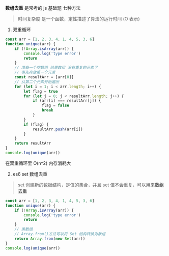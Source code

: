 **数组去重** 是常考的 js 基础题 
七种方法      
> 时间复杂度  是一个函数，定性描述了算法的运行时间 (O 表示)

1.  双重循环
```js
const arr = [1, 2, 3, 4, 1, 4, 5, 3, 6]
function unique(arr) {
    if (!Array.isArray(arr)) {
        console.log('type error')
        return
    }
    // 准备一个空数组 结果数组 没有重复的元素了
    // 事先存放第一个元素
    const resultArr = [arr[0]]
    // 从第二个元素开始遍历
    for (let i = 1; i < arr.length; i++) {
        let flag = true
        for (let j = 0; j < resultArr.length; j++) {
            if (arr[i] === resultArr[j]) {
                flag = false
                break
            }
        }
        if (flag) {
            resultArr.push(arr[i])
        }
    }
    return resultArr
}
console.log(unique(arr))
```
在双重循环里 O(n^2) 内存消耗大

2. es6 set 数组去重
> set 创建新的数据结构，是值的集合，并且 set 值不会重复，可以用来**数组去重**
```js
const arr = [1, 2, 3, 4, 1, 4, 5, 3, 6]
function unique(arr) {
    if (!Array.isArray(arr)) {
        console.log('type error')
        return        
    }
    // 类数组
    // Array.from()方法可以将 Set 结构转换为数组
    return Array.from(new Set(arr))     
}
console.log(unique(arr))
```